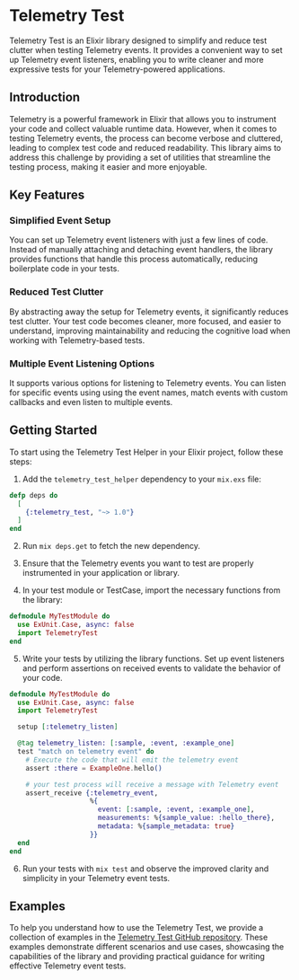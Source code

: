# Telemetry Test

Telemetry Test is an Elixir library designed to simplify and reduce test clutter when testing Telemetry events. It provides a convenient way to set up Telemetry event listeners, enabling you to write cleaner and more expressive tests for your Telemetry-powered applications.

## Introduction

Telemetry is a powerful framework in Elixir that allows you to instrument your code and collect valuable runtime data. However, when it comes to testing Telemetry events, the process can become verbose and cluttered, leading to complex test code and reduced readability. This library aims to address this challenge by providing a set of utilities that streamline the testing process, making it easier and more enjoyable.

## Key Features

### Simplified Event Setup

You can set up Telemetry event listeners with just a few lines of code. Instead of manually attaching and detaching event handlers, the library provides functions that handle this process automatically, reducing boilerplate code in your tests.

### Reduced Test Clutter

By abstracting away the setup for Telemetry events, it significantly reduces test clutter. Your test code becomes cleaner, more focused, and easier to understand, improving maintainability and reducing the cognitive load when working with Telemetry-based tests.

### Multiple Event Listening Options

It supports various options for listening to Telemetry events. You can listen for specific events using using the event names, match events with custom callbacks and even listen to multiple events.


## Getting Started

To start using the Telemetry Test Helper in your Elixir project, follow these steps:

1. Add the `telemetry_test_helper` dependency to your `mix.exs` file:

```elixir
defp deps do
  [
    {:telemetry_test, "~> 1.0"}
  ]
end
```

2. Run `mix deps.get` to fetch the new dependency.

3. Ensure that the Telemetry events you want to test are properly instrumented in your application or library.

4. In your test module or TestCase, import the necessary functions from the library:

```elixir
defmodule MyTestModule do
  use ExUnit.Case, async: false
  import TelemetryTest
end
```

5. Write your tests by utilizing the library functions. Set up event listeners and perform assertions on received events to validate the behavior of your code.

```elixir
defmodule MyTestModule do
  use ExUnit.Case, async: false
  import TelemetryTest

  setup [:telemetry_listen]

  @tag telemetry_listen: [:sample, :event, :example_one]
  test "match on telemetry event" do
    # Execute the code that will emit the telemetry event
    assert :there = ExampleOne.hello()

    # your test process will receive a message with Telemetry event
    assert_receive {:telemetry_event,
                    %{
                      event: [:sample, :event, :example_one],
                      measurements: %{sample_value: :hello_there},
                      metadata: %{sample_metadata: true}
                    }}
  end
end
```

6. Run your tests with `mix test` and observe the improved clarity and simplicity in your Telemetry event tests.


## Examples

To help you understand how to use the Telemetry Test, we provide a collection of examples in the [Telemetry Test GitHub repository](https://github.com/highmobility/telemetry_test/tree/main/test/examples). These examples demonstrate different scenarios and use cases, showcasing the capabilities of the library and providing practical guidance for writing effective Telemetry event tests.

